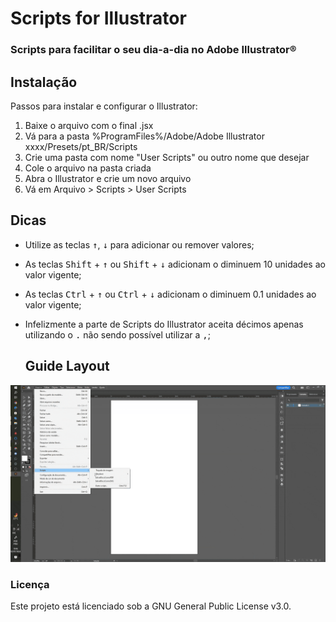 # Scripts for Illustrator
### Scripts para facilitar o seu dia-a-dia no Adobe Illustrator®

## Instalação
Passos para instalar e configurar o Illustrator:
1. Baixe o arquivo com o final .jsx
2. Vá para a pasta %ProgramFiles%/Adobe/Adobe Illustrator xxxx/Presets/pt_BR/Scripts
3. Crie uma pasta com nome "User Scripts" ou outro nome que desejar
4. Cole o arquivo na pasta criada
5. Abra o Illustrator e crie um novo arquivo
6. Vá em Arquivo > Scripts > User Scripts

## Dicas
- Utilize as teclas <kbd>↑</kbd>, <kbd>↓</kbd> para adicionar ou remover valores;
- As teclas <kbd>Shift</kbd> + <kbd>↑</kbd> ou <kbd>Shift</kbd> + <kbd>↓</kbd> adicionam o diminuem 10 unidades ao valor vigente;
- As teclas <kbd>Ctrl</kbd> + <kbd>↑</kbd> ou <kbd>Ctrl</kbd> + <kbd>↓</kbd> adicionam o diminuem 0.1 unidades ao valor vigente;
- Infelizmente a parte de Scripts do Illustrator aceita décimos apenas utilizando o <kbd>.</kbd> não sendo possível utilizar a <kbd>,</kbd>;

  ## Guide Layout
![Guide Illustrator](./images/Gif_.gif)


### Licença
Este projeto está licenciado sob a GNU General Public License v3.0.
